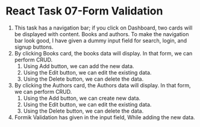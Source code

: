 # React Task 07-Form Validation 

1. This task has a navigation bar; if you click on Dashboard, two cards will be displayed with content. Books and authors. To make the navigation bar look good, I have given a dummy input field for search, login, and signup buttons.
2. By clicking Books card, the books data will display. In that form, we can perform CRUD. 
   1. Using Add button, we can add the new data.
   2. Using the Edit button, we can edit the existing data.
   3. Using the Delete button, we can delete the data.
3. By clicking the Authors card, the Authors data will display. In that form, we can perform CRUD.
   1. Using the Add button, we can create new data.
   2. Using the Edit button, we can edit the existing data.
   3. Using the Delete button, we can delete the data.
4. Formik Validation has given in the input field, While adding the new data.
